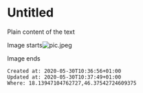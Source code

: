 # Untitled

Plain content of the text

Image starts![pic.jpeg](./_resources/untitled.resources/pic.jpeg)

Image ends

    Created at: 2020-05-30T10:36:56+01:00
    Updated at: 2020-05-30T10:37:49+01:00
    Where: 18.13947104762727,46.37542724609375

